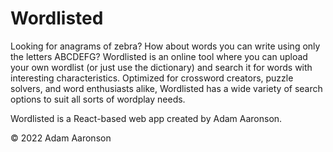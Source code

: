 # Wordlisted

Looking for anagrams of zebra? How about words you can write using only the letters ABCDEFG? Wordlisted is an online tool where you can upload your own wordlist (or just use the dictionary) and search it for words with interesting characteristics. Optimized for crossword creators, puzzle solvers, and word enthusiasts alike, Wordlisted has a wide variety of search options to suit all sorts of wordplay needs.

Wordlisted is a React-based web app created by Adam Aaronson.

&copy; 2022 Adam Aaronson
